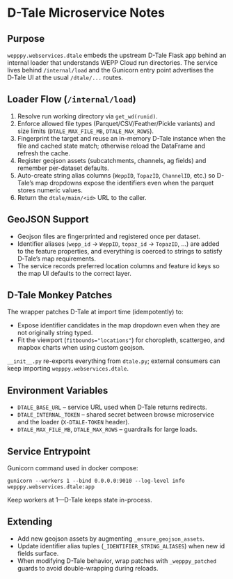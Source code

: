 # D-Tale Microservice Notes

## Purpose
`wepppy.webservices.dtale` embeds the upstream D-Tale Flask app behind an internal
loader that understands WEPP Cloud run directories. The service lives behind
`/internal/load` and the Gunicorn entry point advertises the D‑Tale UI at the
usual `/dtale/...` routes.

## Loader Flow (`/internal/load`)
1. Resolve run working directory via `get_wd(runid)`.
2. Enforce allowed file types (Parquet/CSV/Feather/Pickle variants) and size
   limits (`DTALE_MAX_FILE_MB`, `DTALE_MAX_ROWS`).
3. Fingerprint the target and reuse an in-memory D-Tale instance when the file
   and cached state match; otherwise reload the DataFrame and refresh the cache.
4. Register geojson assets (subcatchments, channels, ag fields) and remember
   per-dataset defaults.
5. Auto-create string alias columns (`WeppID`, `TopazID`, `ChannelID`, etc.) so
   D-Tale’s map dropdowns expose the identifiers even when the parquet stores
   numeric values.
6. Return the `dtale/main/<id>` URL to the caller.

## GeoJSON Support
- Geojson files are fingerprinted and registered once per dataset.
- Identifier aliases (`wepp_id` → `WeppID`, `topaz_id` → `TopazID`, …) are added
  to the feature properties, and everything is coerced to strings to satisfy
  D‑Tale’s map requirements.
- The service records preferred location columns and feature id keys so the map
  UI defaults to the correct layer.

## D-Tale Monkey Patches
The wrapper patches D-Tale at import time (idempotently) to:
- Expose identifier candidates in the map dropdown even when they are not
  originally string typed.
- Fit the viewport (`fitbounds="locations"`) for choropleth, scattergeo, and
  mapbox charts when using custom geojson.

`__init__.py` re-exports everything from `dtale.py`; external consumers can keep
importing `wepppy.webservices.dtale`.

## Environment Variables
- `DTALE_BASE_URL` – service URL used when D-Tale returns redirects.
- `DTALE_INTERNAL_TOKEN` – shared secret between browse microservice and the
  loader (`X-DTALE-TOKEN` header).
- `DTALE_MAX_FILE_MB`, `DTALE_MAX_ROWS` – guardrails for large loads.

## Service Entrypoint
Gunicorn command used in docker compose:
```
gunicorn --workers 1 --bind 0.0.0.0:9010 --log-level info wepppy.webservices.dtale:app
```
Keep workers at 1—D-Tale keeps state in-process.

## Extending
- Add new geojson assets by augmenting `_ensure_geojson_assets`.
- Update identifier alias tuples (`_IDENTIFIER_STRING_ALIASES`) when new id
  fields surface.
- When modifying D-Tale behavior, wrap patches with `_wepppy_patched` guards to
  avoid double-wrapping during reloads.
